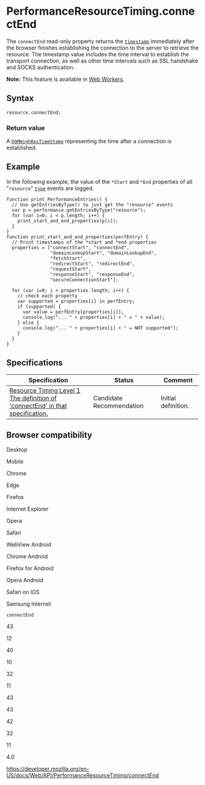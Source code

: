 PerformanceResourceTiming.connectEnd
====================================

The `connectEnd` read-only property returns the [`timestamp`](../domhighrestimestamp) immediately after the browser finishes establishing the connection to the server to retrieve the resource. The timestamp value includes the time interval to establish the transport connection, as well as other time intervals such as SSL handshake and SOCKS authentication.

**Note:** This feature is available in [Web Workers](../web_workers_api).

Syntax
------

    resource.connectEnd;

### Return value

A [`DOMHighResTimeStamp`](../domhighrestimestamp) representing the time after a connection is established.

Example
-------

In the following example, the value of the `*Start` and `*End` properties of all "`resource`" [`type`](../performanceentry/entrytype) events are logged.

    function print_PerformanceEntries() {
      // Use getEntriesByType() to just get the "resource" events
      var p = performance.getEntriesByType("resource");
      for (var i=0; i < p.length; i++) {
        print_start_and_end_properties(p[i]);
      }
    }
    function print_start_and_end_properties(perfEntry) {
      // Print timestamps of the *start and *end properties
      properties = ["connectStart", "connectEnd",
                    "domainLookupStart", "domainLookupEnd",
                    "fetchStart",
                    "redirectStart", "redirectEnd",
                    "requestStart",
                    "responseStart", "responseEnd",
                    "secureConnectionStart"];

      for (var i=0; i < properties.length; i++) {
        // check each property
        var supported = properties[i] in perfEntry;
        if (supported) {
          var value = perfEntry[properties[i]];
          console.log("... " + properties[i] + " = " + value);
        } else {
          console.log("... " + properties[i] + " = NOT supported");
        }
      }
    }

Specifications
--------------

<table><thead><tr class="header"><th>Specification</th><th>Status</th><th>Comment</th></tr></thead><tbody><tr class="odd"><td><a href="https://www.w3.org/TR/resource-timing-1/#dom-performanceresourcetiming-connectend">Resource Timing Level 1<br />
<span class="small">The definition of 'connectEnd' in that specification.</span></a></td><td><span class="spec-cr">Candidate Recommendation</span></td><td>Initial definition.</td></tr></tbody></table>

Browser compatibility
---------------------

Desktop

Mobile

Chrome

Edge

Firefox

Internet Explorer

Opera

Safari

WebView Android

Chrome Android

Firefox for Android

Opera Android

Safari on IOS

Samsung Internet

`connectEnd`

43

12

40

10

32

11

43

43

42

32

11

4.0

<a href="https://developer.mozilla.org/en-US/docs/Web/API/PerformanceResourceTiming/connectEnd" class="_attribution-link">https://developer.mozilla.org/en-US/docs/Web/API/PerformanceResourceTiming/connectEnd</a>
